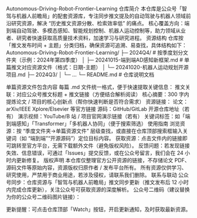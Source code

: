 Autonomous-Driving-Robot-Frontier-Learning
仓库简介
本仓库是公众号「智驾与机器人前瞻局」的配套资源库，专注同步推文提及的自动驾驶与机器人领域前沿研究资源，解决 “历史推文资源分散、检索效率低” 的痛点。
核心覆盖方向：端到端自动驾驶、多模态感知、智能规划控制、机器人运动控制等，助力领域从业者、研究者快速获取高质量技术资料，加速学习与研究进程。
资源结构
仓库按「推文发布时间 + 主题」分类归档，确保资源可追溯、易查找，具体结构如下：
Autonomous-Driving-Robot-Frontier-Learning/
├─ 2024Q4/  # 按季度划分文件夹（示例：2024年第四季度）
│  ├─ 20241015-端到端AD感知新框架.md  # 单篇推文对应资源文件（格式：日期-主题）
│  └─ 20241020-机器人运动规划开源项目.md
├─ 2024Q3/
│  └─ ...
└─ README.md  # 仓库说明文档

单篇资源文件包含内容
每篇 .md 文件统一格式，便于快速提取关键信息：
推文关联：对应公众号推文标题 + 推文链接（方便结合解析阅读）
核心摘要：300 字内提炼论文 / 项目的核心创新点（帮你快速判断是否符合需求）
资源链接：
论文：arXiv/IEEE Xplore/Elsevier 等官方链接
源码：GitHub/GitLab 开源仓库地址（若有）
演示视频：YouTube/B 站 / 项目官网演示链接（若有）
关键词标签：如「端到端感知」「Transformer」「多机器人协同」（便于搜索筛选）
使用指南
浏览资源：按 “季度文件夹→单篇资源文件” 层级查找，或直接在仓库顶部搜索框输入关键词（如 “端到端”“开源源码”）定位目标内容。
获取资源：点击文件内的链接即可跳转至官方平台，无需下载额外文件（避免版权风险）。
反馈问题：若发现链接失效、信息错误，可通过「Issues」提交反馈，或在公众号留言，我们会在 24 小时内更新修复。
版权声明
本仓库仅整理官方公开资源的链接，不存储论文 PDF、源码文件等原始内容，资源版权归原作者 / 发布平台所有。
所有资源仅供学习、研究使用，严禁用于商业用途，若涉及侵权，请联系我们删除。
联系与联动
公众号同步：仓库资源与「智驾与机器人前瞻局」推文同步更新（推文发布后 12 小时内完成仓库更新），关注公众号可获取资源的深度解析。
公众号二维码（建议替换为你的公众号二维码图片链接）：
 
更新提醒：可点击仓库顶部「Watch」按钮，开启更新通知，及时获取最新资源。
